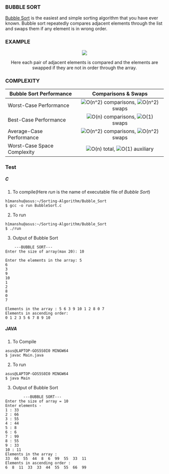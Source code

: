 ### BUBBLE SORT

[Bubble Sort](https://en.wikipedia.org/wiki/Bubble_sort) is the easiest and simple sorting algorithm that you have ever known. Bubble sort repeatedly compares adjacent elements through the list and swaps them if any element is in wrong order.

### EXAMPLE

<p align="center">
	<img src="https://upload.wikimedia.org/wikipedia/commons/c/c8/Bubble-sort-example-300px.gif">
</p>

<p align="center">
Here each pair of adjacent elements is compared and the elements are swapped if they are not in order through the array.
</p>

### COMPLEXITY

| **Bubble Sort Performance** | **Comparisons & Swaps**            |
| --------------------------- | :--------------------------------: |
| Worst-Case Performance      | ![O(n^2)](https://render.githubusercontent.com/render/math?math=O(n%5E2)) comparisons, ![O(n^2)](https://render.githubusercontent.com/render/math?math=O(n%5E2)) swaps |
| Best-Case Performance       | ![O(n)](https://render.githubusercontent.com/render/math?math=O(n)) comparisons, ![O(1)](https://render.githubusercontent.com/render/math?math=O(1)) swaps |
| Average-Case Performance    | ![O(n^2)](https://render.githubusercontent.com/render/math?math=O(n%5E2)) comparisons, ![O(n^2)](https://render.githubusercontent.com/render/math?math=O(n%5E2)) swaps |
| Worst-Case Space Complexity | ![O(n)](https://render.githubusercontent.com/render/math?math=O(n)) total, ![O(1)](https://render.githubusercontent.com/render/math?math=O(1)) auxiliary |

### Test

##### C

1. To compile(Here *run* is the name of executable file of *Bubble Sort*)

```
h1manshu@asus:~/Sorting-Algorithm/Bubble_Sort
$ gcc -o run BubbleSort.c 
```

2. To run

```
h1manshu@asus:~/Sorting-Algorithm/Bubble_Sort
$ ./run 
```

3. Output of Bubble Sort

```
	---BUBBLE SORT---
Enter the size of array(max 20): 10

Enter the elements in the array: 5
6
3
9
10
1
2
8
0
7

Elements in the array : 5 6 3 9 10 1 2 8 0 7 
Elements in ascending order:
0 1 2 3 5 6 7 8 9 10
```

##### JAVA

1. To Compile

```
asus@LAPTOP-GOS5S0I0 MINGW64
$ javac Main.java
```

2. To run

```
asus@LAPTOP-GOS5S0I0 MINGW64
$ java Main
```

3.  Output of Bubble Sort

```
        ---BUBBLE SORT---
Enter the size of array = 10
Enter elements -
1 : 33
2 : 66
3 : 55
4 : 44
5 : 8
6 : 6
7 : 99
8 : 55
9 : 33
10 : 11
Elements in the array :
33  66  55  44  8  6  99  55  33  11
Elements in ascending order :
6  8  11  33  33  44  55  55  66  99
```

